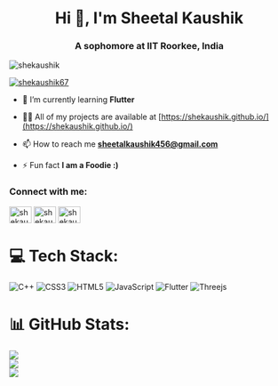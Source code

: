 <h1 align="center">Hi 👋, I'm Sheetal Kaushik</h1>
<h3 align="center">A sophomore at IIT Roorkee, India</h3>

<p align="left"> <img src="https://komarev.com/ghpvc/?username=shekaushik&label=Profile%20views&color=0e75b6&style=flat" alt="shekaushik" /> </p>

<p align="left"> <a href="https://twitter.com/shekaushik67" target="blank"><img src="https://img.shields.io/twitter/follow/shekaushik67?logo=twitter&style=for-the-badge" alt="shekaushik67" /></a> </p>

- 🌱 I’m currently learning **Flutter**

- 👨‍💻 All of my projects are available at [https://shekaushik.github.io/](https://shekaushik.github.io/)

- 📫 How to reach me **sheetalkaushik456@gmail.com**

- ⚡ Fun fact **I am a Foodie :)**

<h3 align="left">Connect with me:</h3>
<p align="left">
<a href="https://twitter.com/shekaushik67" target="blank"><img align="center" src="https://raw.githubusercontent.com/rahuldkjain/github-profile-readme-generator/master/src/images/icons/Social/twitter.svg" alt="shekaushik67" height="30" width="40" /></a>
<a href="https://www.codechef.com/users/shekaushik_123" target="blank"><img align="center" src="https://cdn.jsdelivr.net/npm/simple-icons@3.1.0/icons/codechef.svg" alt="shekaushik_123" height="30" width="40" /></a>
<a href="https://codeforces.com/profile/shekaushik_123" target="blank"><img align="center" src="https://raw.githubusercontent.com/rahuldkjain/github-profile-readme-generator/master/src/images/icons/Social/codeforces.svg" alt="shekaushik_123" height="30" width="40" /></a>
</p>

# 💻 Tech Stack:
![C++](https://img.shields.io/badge/c++-%2300599C.svg?style=for-the-badge&logo=c%2B%2B&logoColor=white) ![CSS3](https://img.shields.io/badge/css3-%231572B6.svg?style=for-the-badge&logo=css3&logoColor=white) ![HTML5](https://img.shields.io/badge/html5-%23E34F26.svg?style=for-the-badge&logo=html5&logoColor=white) ![JavaScript](https://img.shields.io/badge/javascript-%23323330.svg?style=for-the-badge&logo=javascript&logoColor=%23F7DF1E) ![Flutter](https://img.shields.io/badge/Flutter-%2302569B.svg?style=for-the-badge&logo=Flutter&logoColor=white) ![Threejs](https://img.shields.io/badge/threejs-black?style=for-the-badge&logo=three.js&logoColor=white)
# 📊 GitHub Stats:
![](https://github-readme-stats.vercel.app/api?username=shekaushik&theme=radical&hide_border=false&include_all_commits=false&count_private=false)<br/>
![](https://github-readme-streak-stats.herokuapp.com/?user=shekaushik&theme=radical&hide_border=false)<br/>
![](https://github-readme-stats.vercel.app/api/top-langs/?username=shekaushik&theme=radical&hide_border=false&include_all_commits=false&count_private=false&layout=compact)

<!-- <h3 align="left">Languages and Tools:</h3>
<p align="left"> <a href="https://www.w3schools.com/cpp/" target="_blank" rel="noreferrer"> <img src="https://raw.githubusercontent.com/devicons/devicon/master/icons/cplusplus/cplusplus-original.svg" alt="cplusplus" width="40" height="40"/> </a> <a href="https://www.w3schools.com/css/" target="_blank" rel="noreferrer"> <img src="https://raw.githubusercontent.com/devicons/devicon/master/icons/css3/css3-original-wordmark.svg" alt="css3" width="40" height="40"/> </a> <a href="https://www.w3.org/html/" target="_blank" rel="noreferrer"> <img src="https://raw.githubusercontent.com/devicons/devicon/master/icons/html5/html5-original-wordmark.svg" alt="html5" width="40" height="40"/> </a> <a href="https://developer.mozilla.org/en-US/docs/Web/JavaScript" target="_blank" rel="noreferrer"> <img src="https://raw.githubusercontent.com/devicons/devicon/master/icons/javascript/javascript-original.svg" alt="javascript" width="40" height="40"/> </a> <a href="https://www.mathworks.com/" target="_blank" rel="noreferrer"> <img src="https://upload.wikimedia.org/wikipedia/commons/2/21/Matlab_Logo.png" alt="matlab" width="40" height="40"/> </a> </p>

<p><img align="left" src="https://github-readme-stats.vercel.app/api/top-langs?username=shekaushik&show_icons=true&locale=en&layout=compact" alt="shekaushik" /></p>

<p>&nbsp;<img align="center" src="https://github-readme-stats.vercel.app/api?username=shekaushik&show_icons=true&locale=en" alt="shekaushik" /></p>

<p><img align="center" src="https://github-readme-streak-stats.herokuapp.com/?user=shekaushik&" alt="shekaushik" /></p> -->

